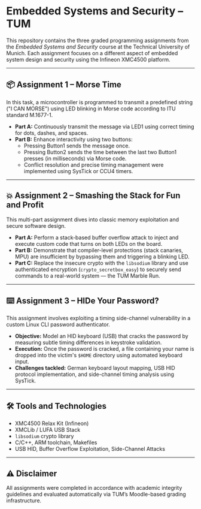 # Embedded Systems and Security – TUM

This repository contains the three graded programming assignments from the *Embedded Systems and Security* course at the Technical University of Munich. Each assignment focuses on a different aspect of embedded system design and security using the Infineon XMC4500 platform.

---

## 📦 Assignment 1 – Morse Time

In this task, a microcontroller is programmed to transmit a predefined string ("I CAN MORSE") using LED blinking in Morse code according to ITU standard M.1677-1.

- **Part A:** Continuously transmit the message via LED1 using correct timing for dots, dashes, and spaces.
- **Part B:** Enhance interactivity using two buttons:
  - Pressing Button1 sends the message once.
  - Pressing Button2 sends the time between the last two Button1 presses (in milliseconds) via Morse code.
  - Conflict resolution and precise timing management were implemented using SysTick or CCU4 timers.

---

## 💥 Assignment 2 – Smashing the Stack for Fun and Profit

This multi-part assignment dives into classic memory exploitation and secure software design.

- **Part A:** Perform a stack-based buffer overflow attack to inject and execute custom code that turns on both LEDs on the board.
- **Part B:** Demonstrate that compiler-level protections (stack canaries, MPU) are insufficient by bypassing them and triggering a blinking LED.
- **Part C:** Replace the insecure crypto with the `libsodium` library and use authenticated encryption (`crypto_secretbox_easy`) to securely send commands to a real-world system — the TUM Marble Run.

---

## ⌨️ Assignment 3 – HIDe Your Password?

This assignment involves exploiting a timing side-channel vulnerability in a custom Linux CLI password authenticator.

- **Objective:** Model an HID keyboard (USB) that cracks the password by measuring subtle timing differences in keystroke validation.
- **Execution:** Once the password is cracked, a file containing your name is dropped into the victim's `$HOME` directory using automated keyboard input.
- **Challenges tackled:** German keyboard layout mapping, USB HID protocol implementation, and side-channel timing analysis using SysTick.

---

## 🛠 Tools and Technologies

- XMC4500 Relax Kit (Infineon)
- XMCLib / LUFA USB Stack
- `libsodium` crypto library
- C/C++, ARM toolchain, Makefiles
- USB HID, Buffer Overflow Exploitation, Side-Channel Attacks

---

## ⚠️ Disclaimer

All assignments were completed in accordance with academic integrity guidelines and evaluated automatically via TUM’s Moodle-based grading infrastructure.
